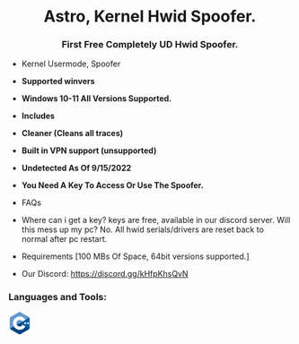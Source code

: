 <h1 align="center"> Astro, Kernel Hwid Spoofer.</h1>
<h3 align="center">First Free Completely UD Hwid Spoofer.</h3>

- Kernel Usermode, Spoofer
-  **Supported winvers**
-  **Windows 10-11 All Versions Supported.**
-  **Includes**
-  **Cleaner (Cleans all traces)**
-  **Built in VPN support (unsupported)**
-  **Undetected As Of 9/15/2022**
-  **You Need A Key To Access Or Use The Spoofer.**

- FAQs
-  Where can i get a key?
   keys are free, available in our discord server.
   Will this mess up my pc?
   No. All hwid serials/drivers are reset back to normal after pc restart.

- Requirements [100 MBs Of Space, 64bit versions supported.]
- Our Discord: https://discord.gg/kHfpKhsQvN
<p align="left">
</p>

<h3 align="left">Languages and Tools:</h3>
<p align="left"> <a href="https://www.w3schools.com/cpp/" target="_blank" rel="noreferrer"> <img src="https://raw.githubusercontent.com/devicons/devicon/master/icons/cplusplus/cplusplus-original.svg" alt="cplusplus" width="40" height="40"/> </a> </p>
